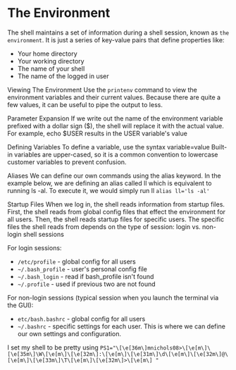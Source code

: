 # The Environment

The shell maintains a set of information during a shell session, known as `the environment`. It is just a series of key-value pairs that define properties like:
- Your home directory
- Your working directory
- The name of your shell
- The name of the logged in user

Viewing The Environment
Use the `printenv` command to view the environment variables and their current values. Because there are quite a few values, it can be useful to pipe the output to less.

Parameter Expansion
If we write out the name of the environment variable prefixed with a dollar sign ($), the shell will replace it with the actual value.
For example, echo $USER results in the USER variable's value

Defining Variables
To define a variable, use the syntax variable=value
Built-in variables are upper-cased, so it is a common convention to lowercase customer variables to prevent confusion.

Aliases
We can define our own commands using the alias keyword.
In the example below, we are defining an alias called ll which is equivalent to running ls -al. To execute it, we would simply run ll
`alias ll='ls -al'`

Startup Files
When we log in, the shell reads information from startup files. First, the shell reads from global config files that effect the environment for all users. Then, the shell reads startup files for specific users.
The specific files the shell reads from depends on the type of session: login vs. non-login shell sessions

For login sessions:
- `/etc/profile` - global config for all users
- `~/.bash_profile` - user's personal config file
- `~/.bash_login` - read if bash_profile isn't found
- `~/.profile` - used if previous two are not found

For non-login sessions (typical session when you launch the terminal via the GUI):
- `etc/bash.bashrc` - global config for all users
- `~/.bashrc` - specific settings for each user. This is where we can define our own settings and configuration.

I set my shell to be pretty using `PS1="\[\e[36m\]mnichols08>\[\e[m\]\[\e[35m\]\W\[\e[m\]\[\e[32m\]:\[\e[m\]\[\e[31m\]\d\[\e[m\]\[\e[32m\]@\[\e[m\]\[\e[33m\]\T\[\e[m\]\[\e[32m\]>\[\e[m\] "`